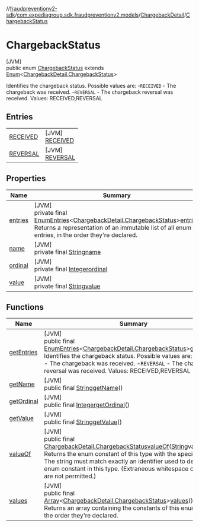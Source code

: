 //[fraudpreventionv2-sdk](../../../../index.md)/[com.expediagroup.sdk.fraudpreventionv2.models](../../index.md)/[ChargebackDetail](../index.md)/[ChargebackStatus](index.md)

# ChargebackStatus

[JVM]\
public enum [ChargebackStatus](index.md) extends [Enum](https://docs.oracle.com/javase/8/docs/api/java/lang/Enum.html)&lt;[ChargebackDetail.ChargebackStatus](index.md)&gt;

Identifies the chargeback status. Possible values are: -`RECEIVED` - The chargeback was received. -`REVERSAL` - The chargeback reversal was received. Values: RECEIVED,REVERSAL

## Entries

| | |
|---|---|
| [RECEIVED](-r-e-c-e-i-v-e-d/index.md) | [JVM]<br>[RECEIVED](-r-e-c-e-i-v-e-d/index.md) |
| [REVERSAL](-r-e-v-e-r-s-a-l/index.md) | [JVM]<br>[REVERSAL](-r-e-v-e-r-s-a-l/index.md) |

## Properties

| Name | Summary |
|---|---|
| [entries](index.md#-210422678%2FProperties%2F-173342751) | [JVM]<br>private final [EnumEntries](https://kotlinlang.org/api/latest/jvm/stdlib/kotlin.enums/-enum-entries/index.html)&lt;[ChargebackDetail.ChargebackStatus](index.md)&gt;[entries](index.md#-210422678%2FProperties%2F-173342751)<br>Returns a representation of an immutable list of all enum entries, in the order they're declared. |
| [name](../../-verification-type/_3_-d-s/index.md#-372974862%2FProperties%2F-173342751) | [JVM]<br>private final [String](https://docs.oracle.com/javase/8/docs/api/java/lang/String.html)[name](../../-verification-type/_3_-d-s/index.md#-372974862%2FProperties%2F-173342751) |
| [ordinal](../../-verification-type/_3_-d-s/index.md#-739389684%2FProperties%2F-173342751) | [JVM]<br>private final [Integer](https://docs.oracle.com/javase/8/docs/api/java/lang/Integer.html)[ordinal](../../-verification-type/_3_-d-s/index.md#-739389684%2FProperties%2F-173342751) |
| [value](-r-e-v-e-r-s-a-l/index.md#-1514642967%2FProperties%2F-173342751) | [JVM]<br>private final [String](https://docs.oracle.com/javase/8/docs/api/java/lang/String.html)[value](-r-e-v-e-r-s-a-l/index.md#-1514642967%2FProperties%2F-173342751) |

## Functions

| Name | Summary |
|---|---|
| [getEntries](get-entries.md) | [JVM]<br>public final [EnumEntries](https://kotlinlang.org/api/latest/jvm/stdlib/kotlin.enums/-enum-entries/index.html)&lt;[ChargebackDetail.ChargebackStatus](index.md)&gt;[getEntries](get-entries.md)()<br>Identifies the chargeback status. Possible values are: -`RECEIVED` - The chargeback was received. -`REVERSAL` - The chargeback reversal was received. Values: RECEIVED,REVERSAL |
| [getName](index.md#931391594%2FFunctions%2F-173342751) | [JVM]<br>public final [String](https://docs.oracle.com/javase/8/docs/api/java/lang/String.html)[getName](index.md#931391594%2FFunctions%2F-173342751)() |
| [getOrdinal](index.md#1072574100%2FFunctions%2F-173342751) | [JVM]<br>public final [Integer](https://docs.oracle.com/javase/8/docs/api/java/lang/Integer.html)[getOrdinal](index.md#1072574100%2FFunctions%2F-173342751)() |
| [getValue](get-value.md) | [JVM]<br>public final [String](https://docs.oracle.com/javase/8/docs/api/java/lang/String.html)[getValue](get-value.md)() |
| [valueOf](value-of.md) | [JVM]<br>public final [ChargebackDetail.ChargebackStatus](index.md)[valueOf](value-of.md)([String](https://docs.oracle.com/javase/8/docs/api/java/lang/String.html)value)<br>Returns the enum constant of this type with the specified name. The string must match exactly an identifier used to declare an enum constant in this type. (Extraneous whitespace characters are not permitted.) |
| [values](values.md) | [JVM]<br>public final [Array](https://kotlinlang.org/api/latest/jvm/stdlib/kotlin/-array/index.html)&lt;[ChargebackDetail.ChargebackStatus](index.md)&gt;[values](values.md)()<br>Returns an array containing the constants of this enum type, in the order they're declared. |
